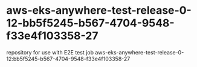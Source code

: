 # aws-eks-anywhere-test-release-0-12-bb5f5245-b567-4704-9548-f33e4f103358-27
repository for use with E2E test job aws-eks-anywhere-test-release-0-12:bb5f5245-b567-4704-9548-f33e4f103358-27
